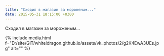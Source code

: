 ```yaml
---
title: "Сходил в магазин за мороженым..."
date: 2015-05-31 18:15:00 +0300
---
```


Сходил в магазин за мороженым...

{% include media.html f="D:/site/GiT/whiteldragon.github.io/assets/vk_photos/2/g2K4EwA3UEs.jpg" alt="" %}
